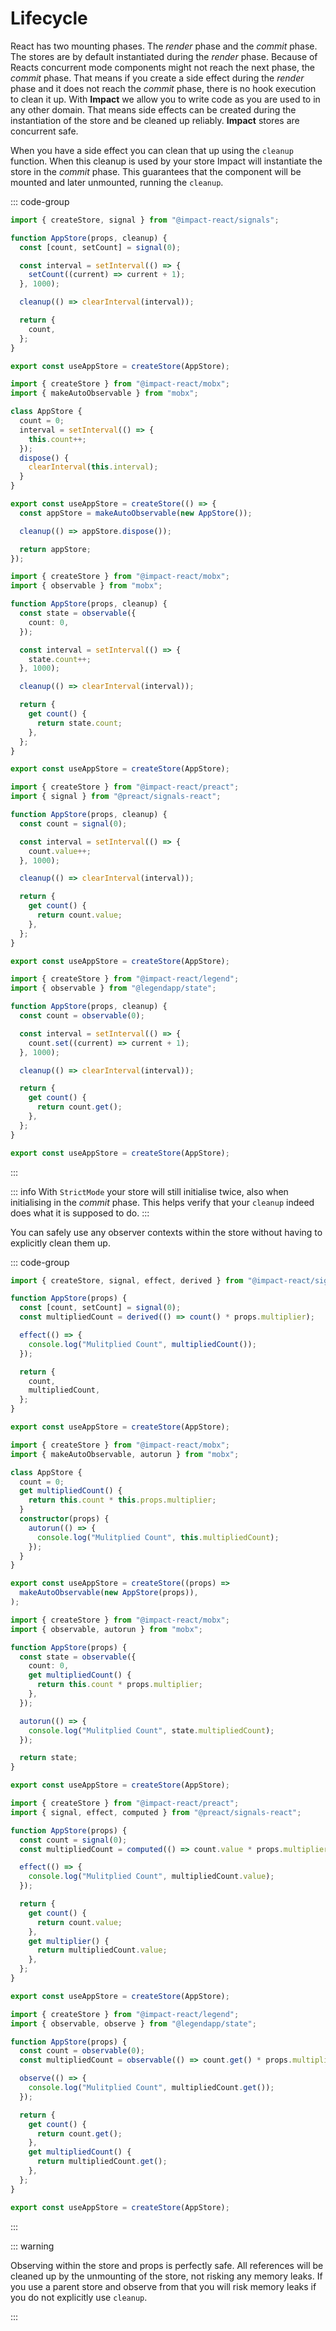# Lifecycle

React has two mounting phases. The _render_ phase and the _commit_ phase. The stores are by default instantiated during the _render_ phase. Because of Reacts concurrent mode components might not reach the next phase, the _commit_ phase. That means if you create a side effect during the _render_ phase and it does not reach the _commit_ phase, there is no hook execution to clean it up. With **Impact** we allow you to write code as you are used to in any other domain. That means side effects can be created during the instantiation of the store and be cleaned up reliably. **Impact** stores are concurrent safe.

When you have a side effect you can clean that up using the `cleanup` function. When this cleanup is used by your store Impact will instantiate the store in the _commit_ phase. This guarantees that the component will be mounted and later unmounted, running the `cleanup`.

::: code-group

```ts [Impact Signals]
import { createStore, signal } from "@impact-react/signals";

function AppStore(props, cleanup) {
  const [count, setCount] = signal(0);

  const interval = setInterval(() => {
    setCount((current) => current + 1);
  }, 1000);

  cleanup(() => clearInterval(interval));

  return {
    count,
  };
}

export const useAppStore = createStore(AppStore);
```

```ts [Mobx (OO)]
import { createStore } from "@impact-react/mobx";
import { makeAutoObservable } from "mobx";

class AppStore {
  count = 0;
  interval = setInterval(() => {
    this.count++;
  });
  dispose() {
    clearInterval(this.interval);
  }
}

export const useAppStore = createStore(() => {
  const appStore = makeAutoObservable(new AppStore());

  cleanup(() => appStore.dispose());

  return appStore;
});
```

```ts [Mobx]
import { createStore } from "@impact-react/mobx";
import { observable } from "mobx";

function AppStore(props, cleanup) {
  const state = observable({
    count: 0,
  });

  const interval = setInterval(() => {
    state.count++;
  }, 1000);

  cleanup(() => clearInterval(interval));

  return {
    get count() {
      return state.count;
    },
  };
}

export const useAppStore = createStore(AppStore);
```

```ts [Preact Signals]
import { createStore } from "@impact-react/preact";
import { signal } from "@preact/signals-react";

function AppStore(props, cleanup) {
  const count = signal(0);

  const interval = setInterval(() => {
    count.value++;
  }, 1000);

  cleanup(() => clearInterval(interval));

  return {
    get count() {
      return count.value;
    },
  };
}

export const useAppStore = createStore(AppStore);
```

```ts [Legend State]
import { createStore } from "@impact-react/legend";
import { observable } from "@legendapp/state";

function AppStore(props, cleanup) {
  const count = observable(0);

  const interval = setInterval(() => {
    count.set((current) => current + 1);
  }, 1000);

  cleanup(() => clearInterval(interval));

  return {
    get count() {
      return count.get();
    },
  };
}

export const useAppStore = createStore(AppStore);
```

:::

::: info
With `StrictMode` your store will still initialise twice, also when initialising in the _commit_ phase. This helps verify that your `cleanup` indeed does what it is supposed to do.
:::

You can safely use any observer contexts within the store without having to explicitly clean them up.

::: code-group

```ts [Impact Signals]
import { createStore, signal, effect, derived } from "@impact-react/signals";

function AppStore(props) {
  const [count, setCount] = signal(0);
  const multipliedCount = derived(() => count() * props.multiplier);

  effect(() => {
    console.log("Mulitplied Count", multipliedCount());
  });

  return {
    count,
    multipliedCount,
  };
}

export const useAppStore = createStore(AppStore);
```

```ts [Mobx (OO)]
import { createStore } from "@impact-react/mobx";
import { makeAutoObservable, autorun } from "mobx";

class AppStore {
  count = 0;
  get multipliedCount() {
    return this.count * this.props.multiplier;
  }
  constructor(props) {
    autorun(() => {
      console.log("Mulitplied Count", this.multipliedCount);
    });
  }
}

export const useAppStore = createStore((props) =>
  makeAutoObservable(new AppStore(props)),
);
```

```ts [Mobx]
import { createStore } from "@impact-react/mobx";
import { observable, autorun } from "mobx";

function AppStore(props) {
  const state = observable({
    count: 0,
    get multipliedCount() {
      return this.count * props.multiplier;
    },
  });

  autorun(() => {
    console.log("Mulitplied Count", state.multipliedCount);
  });

  return state;
}

export const useAppStore = createStore(AppStore);
```

```ts [Preact Signals]
import { createStore } from "@impact-react/preact";
import { signal, effect, computed } from "@preact/signals-react";

function AppStore(props) {
  const count = signal(0);
  const multipliedCount = computed(() => count.value * props.multiplier);

  effect(() => {
    console.log("Mulitplied Count", multipliedCount.value);
  });

  return {
    get count() {
      return count.value;
    },
    get multiplier() {
      return multipliedCount.value;
    },
  };
}

export const useAppStore = createStore(AppStore);
```

```ts [Legend State]
import { createStore } from "@impact-react/legend";
import { observable, observe } from "@legendapp/state";

function AppStore(props) {
  const count = observable(0);
  const multipliedCount = observable(() => count.get() * props.multiplier);

  observe(() => {
    console.log("Mulitplied Count", multipliedCount.get());
  });

  return {
    get count() {
      return count.get();
    },
    get multipliedCount() {
      return multipliedCount.get();
    },
  };
}

export const useAppStore = createStore(AppStore);
```

:::

::: warning

Observing within the store and props is perfectly safe. All references will be cleaned up by the unmounting of the store, not risking any memory leaks. If you use a parent store and observe from that you will risk memory leaks if you do not explicitly use `cleanup`.

:::
